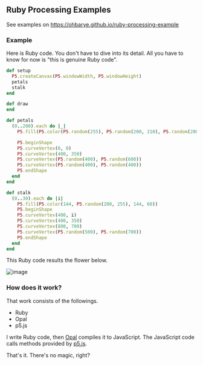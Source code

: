 ## Ruby Processing Examples

See examples on https://ohbarye.github.io/ruby-processing-example

### Example

Here is Ruby code. You don't have to dive into its detail. All you have to know for now is "this is genuine Ruby code".


```ruby
def setup
  P5.createCanvas(P5.windowWidth, P5.windowHeight)
  petals
  stalk
end

def draw
end

def petals
  (0..200).each do |_|
    P5.fill(P5.color(P5.random(255), P5.random(200, 210), P5.random(200, 255), 78))

    P5.beginShape
    P5.curveVertex(0, 0)
    P5.curveVertex(400, 350)
    P5.curveVertex(P5.random(400), P5.random(600))
    P5.curveVertex(P5.random(400), P5.random(400))
    P5.endShape
  end
end

def stalk
  (0..30).each do |i|
    P5.fill(P5.color(144, P5.random(200, 255), 144, 60))
    P5.beginShape
    P5.curveVertex(400, i)
    P5.curveVertex(400, 350)
    P5.curveVertex(800, 700)
    P5.curveVertex(P5.random(500), P5.random(700))
    P5.endShape
  end
end
```

This Ruby code results the flower below.

![image](https://user-images.githubusercontent.com/1811616/41538039-2244cfb8-7345-11e8-901a-7b9b5472cc60.png)

### How does it work?

That work consists of the followings.

- Ruby
- Opal
- p5.js

I write Ruby code, then [Opal](https://opalrb.com/) compiles it to JavaScript. The JavaScript code calls methods provided by [p5.js](https://p5js.org/).

That's it. There's no magic, right?
